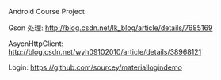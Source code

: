 Android Course Project

Gson 处理: 
http://blog.csdn.net/lk_blog/article/details/7685169

AsycnHttpClient: 
http://blog.csdn.net/wyh09102010/article/details/38968121

Login:
https://github.com/sourcey/materiallogindemo
